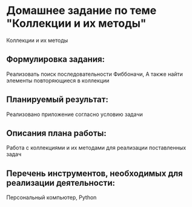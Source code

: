 # Домашнее задание по теме "Коллекции и их методы"

Коллекции и их методы

## Формулировка задания:

Реализовать поиск последовательности Фиббоначи, А также найти элементы повторяющиеся в коллекции

## Планируемый результат:

Реализовано приложение согласно условию задачи

## Описания плана работы:

Работа с коллекциями и их методами для реализации поставленных задач

## Перечень инструментов, необходимых для реализации деятельности:

Персональный компьютер, Python
